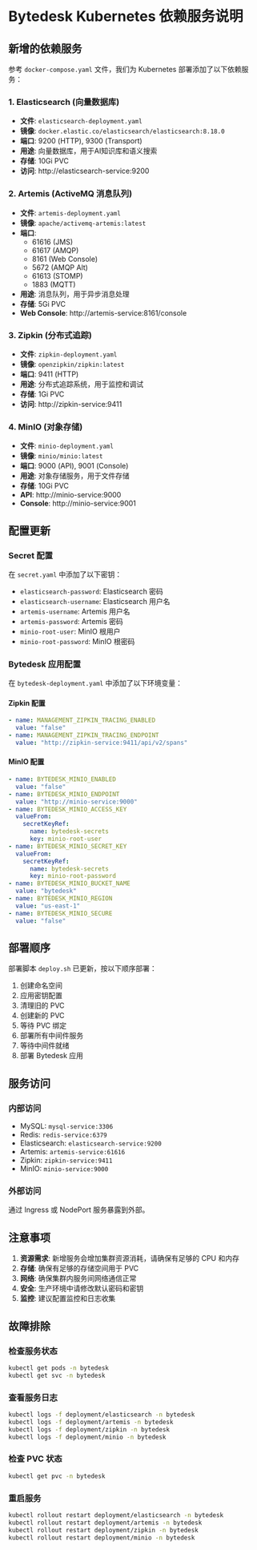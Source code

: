 # Bytedesk Kubernetes 依赖服务说明

## 新增的依赖服务

参考 `docker-compose.yaml` 文件，我们为 Kubernetes 部署添加了以下依赖服务：

### 1. Elasticsearch (向量数据库)
- **文件**: `elasticsearch-deployment.yaml`
- **镜像**: `docker.elastic.co/elasticsearch/elasticsearch:8.18.0`
- **端口**: 9200 (HTTP), 9300 (Transport)
- **用途**: 向量数据库，用于AI知识库和语义搜索
- **存储**: 10Gi PVC
- **访问**: http://elasticsearch-service:9200

### 2. Artemis (ActiveMQ 消息队列)
- **文件**: `artemis-deployment.yaml`
- **镜像**: `apache/activemq-artemis:latest`
- **端口**: 
  - 61616 (JMS)
  - 61617 (AMQP)
  - 8161 (Web Console)
  - 5672 (AMQP Alt)
  - 61613 (STOMP)
  - 1883 (MQTT)
- **用途**: 消息队列，用于异步消息处理
- **存储**: 5Gi PVC
- **Web Console**: http://artemis-service:8161/console

### 3. Zipkin (分布式追踪)
- **文件**: `zipkin-deployment.yaml`
- **镜像**: `openzipkin/zipkin:latest`
- **端口**: 9411 (HTTP)
- **用途**: 分布式追踪系统，用于监控和调试
- **存储**: 1Gi PVC
- **访问**: http://zipkin-service:9411

### 4. MinIO (对象存储)
- **文件**: `minio-deployment.yaml`
- **镜像**: `minio/minio:latest`
- **端口**: 9000 (API), 9001 (Console)
- **用途**: 对象存储服务，用于文件存储
- **存储**: 10Gi PVC
- **API**: http://minio-service:9000
- **Console**: http://minio-service:9001

## 配置更新

### Secret 配置
在 `secret.yaml` 中添加了以下密钥：
- `elasticsearch-password`: Elasticsearch 密码
- `elasticsearch-username`: Elasticsearch 用户名
- `artemis-username`: Artemis 用户名
- `artemis-password`: Artemis 密码
- `minio-root-user`: MinIO 根用户
- `minio-root-password`: MinIO 根密码

### Bytedesk 应用配置
在 `bytedesk-deployment.yaml` 中添加了以下环境变量：

#### Zipkin 配置
```yaml
- name: MANAGEMENT_ZIPKIN_TRACING_ENABLED
  value: "false"
- name: MANAGEMENT_ZIPKIN_TRACING_ENDPOINT
  value: "http://zipkin-service:9411/api/v2/spans"
```

#### MinIO 配置
```yaml
- name: BYTEDESK_MINIO_ENABLED
  value: "false"
- name: BYTEDESK_MINIO_ENDPOINT
  value: "http://minio-service:9000"
- name: BYTEDESK_MINIO_ACCESS_KEY
  valueFrom:
    secretKeyRef:
      name: bytedesk-secrets
      key: minio-root-user
- name: BYTEDESK_MINIO_SECRET_KEY
  valueFrom:
    secretKeyRef:
      name: bytedesk-secrets
      key: minio-root-password
- name: BYTEDESK_MINIO_BUCKET_NAME
  value: "bytedesk"
- name: BYTEDESK_MINIO_REGION
  value: "us-east-1"
- name: BYTEDESK_MINIO_SECURE
  value: "false"
```

## 部署顺序

部署脚本 `deploy.sh` 已更新，按以下顺序部署：

1. 创建命名空间
2. 应用密钥配置
3. 清理旧的 PVC
4. 创建新的 PVC
5. 等待 PVC 绑定
6. 部署所有中间件服务
7. 等待中间件就绪
8. 部署 Bytedesk 应用

## 服务访问

### 内部访问
- MySQL: `mysql-service:3306`
- Redis: `redis-service:6379`
- Elasticsearch: `elasticsearch-service:9200`
- Artemis: `artemis-service:61616`
- Zipkin: `zipkin-service:9411`
- MinIO: `minio-service:9000`

### 外部访问
通过 Ingress 或 NodePort 服务暴露到外部。

## 注意事项

1. **资源需求**: 新增服务会增加集群资源消耗，请确保有足够的 CPU 和内存
2. **存储**: 确保有足够的存储空间用于 PVC
3. **网络**: 确保集群内服务间网络通信正常
4. **安全**: 生产环境中请修改默认密码和密钥
5. **监控**: 建议配置监控和日志收集

## 故障排除

### 检查服务状态
```bash
kubectl get pods -n bytedesk
kubectl get svc -n bytedesk
```

### 查看服务日志
```bash
kubectl logs -f deployment/elasticsearch -n bytedesk
kubectl logs -f deployment/artemis -n bytedesk
kubectl logs -f deployment/zipkin -n bytedesk
kubectl logs -f deployment/minio -n bytedesk
```

### 检查 PVC 状态
```bash
kubectl get pvc -n bytedesk
```

### 重启服务
```bash
kubectl rollout restart deployment/elasticsearch -n bytedesk
kubectl rollout restart deployment/artemis -n bytedesk
kubectl rollout restart deployment/zipkin -n bytedesk
kubectl rollout restart deployment/minio -n bytedesk
``` 